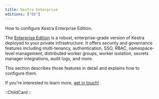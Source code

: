```yaml
---
title: Kestra Enterprise
editions: ["EE"]
---
```


How to configure Kestra Enterprise Edition.

The [Enterprise Edition](/docs/enterprise/enterprise-edition) is a robust, enterprise-grade version of Kestra deployed to your private infrastructure. It offers security and governance features including multi-tenancy, authentication, SSO, RBAC, namespace-level management, distributed worker groups, worker isolation, secrets manager integrations, audit logs, and more.

This section describes those features in detail and explains how to configure them.

If you're interested to learn more, [get in touch!](/demo)

::ChildCard
::
